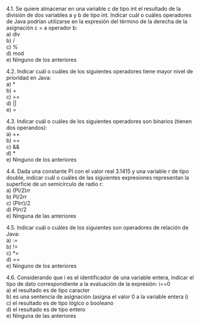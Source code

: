 4.1. Se quiere almacenar en una variable c de tipo int el resultado de la división de dos variables a  y b de tipo int. Indicar cuál o cuáles operadores de Java podrían utilizarse en la expresión del  término de la derecha de la asignación c = a operador b:  
a) div  
b) /  
c) %  
d) mod  
e) Ninguno de los anteriores

4.2. Indicar cuál o cuáles de los siguientes operadores tiene mayor nivel de prioridad en Java:  
a) *  
b) +  
c) ==  
d) ||  
e) =

4.3. Indicar cuál o cuáles de los siguientes operadores son binarios (tienen dos operandos):  
a) ++  
b) ==  
c) &&  
d) *  
e) Ninguno de los anteriores

4.4. Dada una constante PI con el valor real 3.1415 y una variable r de tipo double, indicar cuál o  cuáles de las siguientes expresiones representan la superficie de un semicírculo de radio r:  
a) (PI/2)*r*r  
b) PI/2*r*r  
c) (PI*r*r)/2  
d) PI*r*r/2  
e) Ninguna de las anteriores

4.5. Indicar cuál o cuáles de los siguientes son operadores de relación de Java:  
a) :=  
b) !=  
c) *=  
d) ==  
e) Ninguno de los anteriores

4.6. Considerando que i es el identificador de una variable entera, indicar el tipo de dato  correspondiente a la evaluación de la expresión: i==0  
a) el resultado es de tipo caracter  
b) es una sentencia de asignación (asigna el valor 0 a la variable entera i)  
c) el resultado es de tipo lógico o booleano  
d) el resultado es de tipo entero  
e) Ninguna de las anteriores


